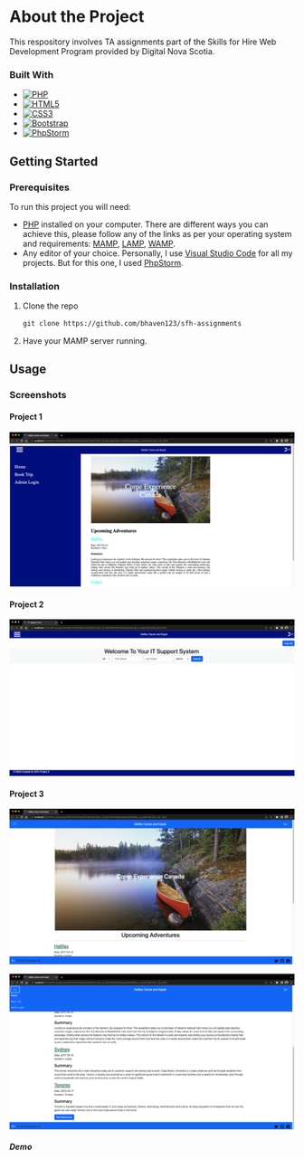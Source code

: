 # About the Project

This respository involves TA assignments part of the Skills for Hire Web Development Program provided by Digital Nova Scotia.

### Built With

- [![PHP](https://img.shields.io/badge/PHP-777BB4?style=for-the-badge&logo=php&logoColor=white)](https://www.php.net/)
- [![HTML5](https://img.shields.io/badge/HTML5-E34F26?style=for-the-badge&logo=html5&logoColor=white)](https://developer.mozilla.org/en-US/docs/Glossary/HTML5)
- [![CSS3](https://img.shields.io/badge/CSS3-1572B6?style=for-the-badge&logo=css3&logoColor=white)](https://developer.mozilla.org/en-US/docs/Web/CSS)
- [![Bootstrap](https://img.shields.io/badge/Bootstrap-563D7C?style=for-the-badge&logo=bootstrap&logoColor=white)](https://getbootstrap.com/)
- [![PhpStorm](http://img.shields.io/badge/-PHPStorm-181717?style=for-the-badge&logo=phpstorm&logoColor=white)](https://www.jetbrains.com/phpstorm/promo/?source=google&medium=cpc&campaign=14335686201&term=phpstorm&content=540304889990&gad=1&gclid=CjwKCAjwqZSlBhBwEiwAfoZUIEZZ39Ah6temi5LI_gNLfJCySpfncFYJBNErpIkBKRO6gxIpRxlVwxoCJ40QAvD_BwE)

## Getting Started

### Prerequisites

To run this project you will need:

- [PHP](https://www.php.net/) installed on your computer. There are different ways you can achieve this, please follow any of the links as per your operating system and requirements: [MAMP](https://www.mamp.info/en/mac/), [LAMP](https://www.digitalocean.com/community/tutorials/how-to-install-linux-apache-mysql-php-lamp-stack-ubuntu-18-04), [WAMP](https://www.wampserver.com/en/).
- Any editor of your choice. Personally, I use [Visual Studio Code](https://code.visualstudio.com/download) for all my projects. But for this one, I used [PhpStorm](https://www.jetbrains.com/phpstorm/).

### Installation

1. Clone the repo

   ```markdown
   git clone https://github.com/bhaven123/sfh-assignments
   ```

2. Have your MAMP server running.

## Usage

### Screenshots

#### Project 1

![1688740799776](image/README/1688740799776.png)

#### Project 2

![1688740908994](image/README/1688740908994.png)

#### Project 3

![1688740929163](image/README/1688740929163.png)

![1688740941341](image/README/1688740941341.png)

##### Demo
